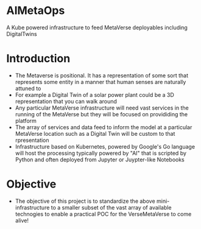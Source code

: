 # AIMetaOps
A Kube powered infrastructure to feed MetaVerse deployables including DigitalTwins

# Introduction

- The Metaverse is positional. It has a representation of some sort that represents some entity in a manner that human senses are naturally attuned to
- For example a Digital Twin of a solar power plant could be a 3D representation that you can walk around
- Any particular MetaVerse infrastructure will need vast services in the running of the MetaVerse but they will be focused on provididing the platform
- The array of services and data feed to inform the model at a particular MetaVerse location such as a Digital Twin will be custom to that rpresentation
- Infrastructure based on Kubernetes, powered by Google's Go language will host the processing typically powered by "AI" that is scripted by Python and often deployed from Jupyter or Juypter-like Notebooks


# Objective

- The objective of this project is to standardize the above mini-infrastructure to a smaller subset of the vast array of available technogies to enable a practical POC for the VerseMetaVerse to come alive!
  
